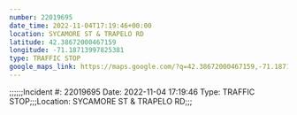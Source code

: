 ```yaml
---
number: 22019695
date_time: 2022-11-04T17:19:46+00:00
location: SYCAMORE ST & TRAPELO RD
latitude: 42.38672000467159
longitude: -71.18713997825381
type: TRAFFIC STOP
google_maps_link: https://maps.google.com/?q=42.38672000467159,-71.18713997825381
---
```


;;;;;;Incident #: 22019695  Date: 2022-11-04 17:19:46   Type: TRAFFIC STOP;;;Location: SYCAMORE ST & TRAPELO RD;;;
